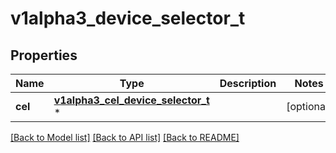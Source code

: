 # v1alpha3_device_selector_t

## Properties
Name | Type | Description | Notes
------------ | ------------- | ------------- | -------------
**cel** | [**v1alpha3_cel_device_selector_t**](v1alpha3_cel_device_selector.md) \* |  | [optional] 

[[Back to Model list]](../README.md#documentation-for-models) [[Back to API list]](../README.md#documentation-for-api-endpoints) [[Back to README]](../README.md)


